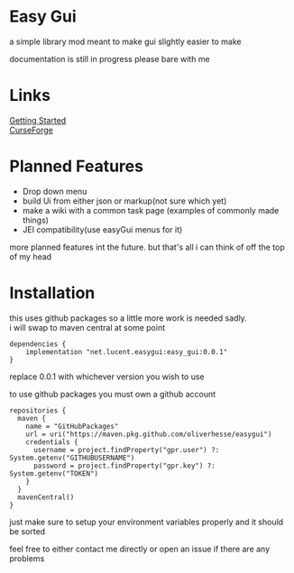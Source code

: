 
Easy Gui
=======

a simple library mod meant to make gui slightly easier to make

documentation is still in progress please bare with me

Links
=
[Getting Started](https://github.com/OliverHesse/EasyGui/wiki)<br>
[CurseForge](https://www.curseforge.com/minecraft/mc-mods/easygui)

Planned Features
=
- Drop down menu
- build Ui from either json or markup(not sure which yet)
- make a wiki with a common task page (examples of commonly made things)
- JEI compatibility(use easyGui menus for it)

more planned features int the future. but that's all i can think of off the top of my head

Installation
=
this uses github packages so a little more work is needed sadly.<br>
i will swap to maven central at some point

```
dependencies {
    implementation "net.lucent.easygui:easy_gui:0.0.1"
}
```
replace 0.0.1 with whichever version you wish to use

to use github packages you must own a github account
```
repositories {
  maven {
    name = "GitHubPackages"
    url = uri("https://maven.pkg.github.com/oliverhesse/easygui")
    credentials {
      username = project.findProperty("gpr.user") ?: System.getenv("GITHUBUSERNAME")
      password = project.findProperty("gpr.key") ?: System.getenv("TOKEN")
    } 
  }
  mavenCentral()
}
```

just make sure to setup your environment variables properly and it should be sorted


feel free to either contact me directly or open an issue if there are any problems
